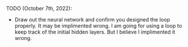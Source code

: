 TODO (October 7th, 2022):
   - Draw out the neural network and confirm you designed the loop properly. It
     may be implimented wrong. I am going for using a loop to keep track of the
     initial hidden layers. But I believe I implimented it wrong.

